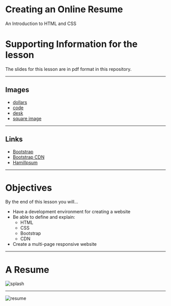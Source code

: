 # Creating an Online Resume
An Introduction to HTML and CSS

# Supporting Information for the lesson
The slides for this lesson are in pdf format in this repository.

---

## Images
- [dollars](http://res.cloudinary.com/isityou/image/upload/c_scale,w_600/v1490763166/american_umeq4s.jpg)
- [code](http://res.cloudinary.com/isityou/image/upload/v1490755526/computer_evlezx.jpg)
- [desk](http://res.cloudinary.com/isityou/image/upload/v1490755569/office_be1u5q.jpg)
- [square image](http://res.cloudinary.com/isityou/image/upload/c_crop,h_200,w_200/v1490755526/binary_nxq4km.jpg)

---

## Links
- [Bootstrap](http://getbootstrap.com/css/)
- [Bootstrap CDN](https://maxcdn.bootstrapcdn.com/bootstrap/3.3.7/css/bootstrap.min.css)
- [HamilIpsum](http://hamilipsum.net/?paras=5&type=all-lyrics)

---

# Objectives

By the end of this lesson you will...

* Have a development environment for creating a website
* Be able to define and explain:
  - HTML
  - CSS
  - Bootstrap
  - CDN
* Create a multi-page responsive website

---

# A Resume

![splash](http://res.cloudinary.com/isityou/image/upload/c_scale,w_800/v1490803642/aham_splash_llgxjy.png)

---

![resume](http://res.cloudinary.com/isityou/image/upload/c_scale,w_800/v1490803642/aham_resume_x5dnzt.png)
